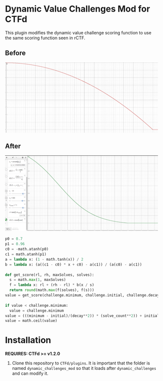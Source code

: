 # Dynamic Value Challenges Mod for CTFd

This plugin modifies the dynamic value challenge scoring function to use the same scoring function seen in rCTF.


## Before
![mod](./images/ctfd_default.png)

## After
![mod](./images/mod.png)

```py
p0 = 0.7
p1 = 0.96
c0 = -math.atanh(p0)
c1 = math.atanh(p1)
a = lambda x: (1 - math.tanh(x)) / 2
b = lambda x: (a((c1 - c0) * x + c0) - a(c1)) / (a(c0) - a(c1))

def get_score(rl, rh, maxSolves, solves):
  s = math.max(1, maxSolves)
  f = lambda x: rl + (rh - rl) * b(x / s)
  return round(math.max(f(solves), f(s)))
value = get_score(challenge.minimum, challenge.initial, challenge.decay, solve_count)

if value < challenge.minimum:
  value = challenge.minimum
value = (((minimum - initial)/(decay**2)) * (solve_count**2)) + initial
value = math.ceil(value)
```

# Installation

**REQUIRES: CTFd >= v1.2.0**

1. Clone this repository to `CTFd/plugins`. It is important that the folder is
   named `dynamic_challenges_mod` so that it loads after `dynamic_challenges` and can modify it.
